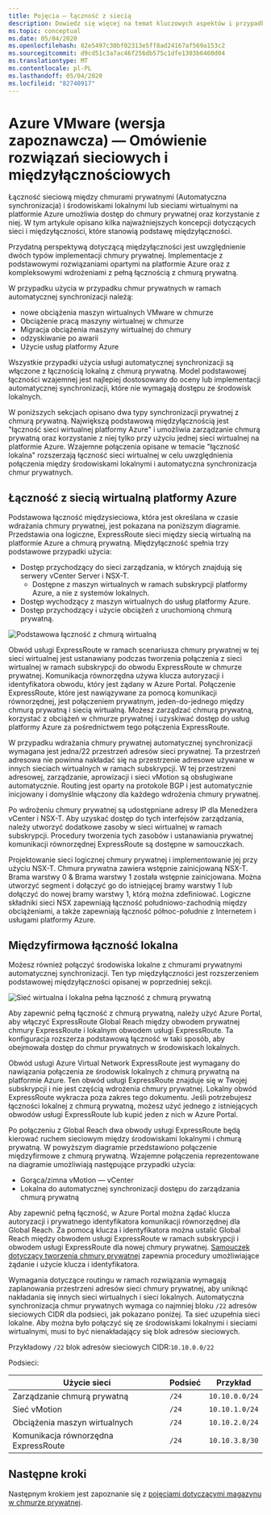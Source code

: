 ```yaml
---
title: Pojęcia — łączność z siecią
description: Dowiedz się więcej na temat kluczowych aspektów i przypadków użycia sieci i połączeń z platformą Azure VMware (Automatyczna synchronizacja)
ms.topic: conceptual
ms.date: 05/04/2020
ms.openlocfilehash: 82e5497c30bf02313e5ff8ad24167af569a153c2
ms.sourcegitcommit: d9cd51c3a7ac46f256db575c1dfe1303b6460d04
ms.translationtype: MT
ms.contentlocale: pl-PL
ms.lasthandoff: 05/04/2020
ms.locfileid: "82740917"
---
```

# <a name="azure-vmware-solution-avs-preview-networking-and-interconnectivity-concepts"></a>Azure VMware (wersja zapoznawcza) — Omówienie rozwiązań sieciowych i międzyłącznościowych

Łączność sieciową między chmurami prywatnymi (Automatyczna synchronizacja) i środowiskami lokalnymi lub sieciami wirtualnymi na platformie Azure umożliwia dostęp do chmury prywatnej oraz korzystanie z niej. W tym artykule opisano kilka najważniejszych koncepcji dotyczących sieci i międzyłączności, które stanowią podstawę międzyłączności.

Przydatną perspektywą dotyczącą międzyłączności jest uwzględnienie dwóch typów implementacji chmury prywatnej. Implementacje z podstawowymi rozwiązaniami opartymi na platformie Azure oraz z kompleksowymi wdrożeniami z pełną łącznością z chmurą prywatną.

W przypadku użycia w przypadku chmur prywatnych w ramach automatycznej synchronizacji należą:
- nowe obciążenia maszyn wirtualnych VMware w chmurze
- Obciążenie pracą maszyny wirtualnej w chmurze
- Migracja obciążenia maszyny wirtualnej do chmury
- odzyskiwanie po awarii
- Użycie usług platformy Azure

 Wszystkie przypadki użycia usługi automatycznej synchronizacji są włączone z łącznością lokalną z chmurą prywatną. Model podstawowej łączności wzajemnej jest najlepiej dostosowany do oceny lub implementacji automatycznej synchronizacji, które nie wymagają dostępu ze środowisk lokalnych.

W poniższych sekcjach opisano dwa typy synchronizacji prywatnej z chmurą prywatną.  Największą podstawową międzyłącznością jest "łączność sieci wirtualnej platformy Azure" i umożliwia zarządzanie chmurą prywatną oraz korzystanie z niej tylko przy użyciu jednej sieci wirtualnej na platformie Azure. Wzajemne połączenia opisane w temacie "łączność lokalna" rozszerzają łączność sieci wirtualnej w celu uwzględnienia połączenia między środowiskami lokalnymi i automatyczna synchronizacja chmur prywatnych.

## <a name="azure-virtual-network-interconnectivity"></a>Łączność z siecią wirtualną platformy Azure

Podstawowa łączność międzysieciowa, która jest określana w czasie wdrażania chmury prywatnej, jest pokazana na poniższym diagramie. Przedstawia ona logiczne, ExpressRoute sieci między siecią wirtualną na platformie Azure a chmurą prywatną. Międzyłączność spełnia trzy podstawowe przypadki użycia:
- Dostęp przychodzący do sieci zarządzania, w których znajdują się serwery vCenter Server i NSX-T.
    - Dostępne z maszyn wirtualnych w ramach subskrypcji platformy Azure, a nie z systemów lokalnych.
- Dostęp wychodzący z maszyn wirtualnych do usług platformy Azure.
- Dostęp przychodzący i użycie obciążeń z uruchomioną chmurą prywatną.

![Podstawowa łączność z chmurą wirtualną](./media/concepts/adjacency-overview-drawing-single.png)

Obwód usługi ExpressRoute w ramach scenariusza chmury prywatnej w tej sieci wirtualnej jest ustanawiany podczas tworzenia połączenia z sieci wirtualnej w ramach subskrypcji do obwodu ExpressRoute w chmurze prywatnej. Komunikacja równorzędna używa klucza autoryzacji i identyfikatora obwodu, który jest żądany w Azure Portal. Połączenie ExpressRoute, które jest nawiązywane za pomocą komunikacji równorzędnej, jest połączeniem prywatnym, jeden-do-jednego między chmurą prywatną i siecią wirtualną. Możesz zarządzać chmurą prywatną, korzystać z obciążeń w chmurze prywatnej i uzyskiwać dostęp do usług platformy Azure za pośrednictwem tego połączenia ExpressRoute.

W przypadku wdrażania chmury prywatnej automatycznej synchronizacji wymagana jest jedna/22 przestrzeń adresów sieci prywatnej. Ta przestrzeń adresowa nie powinna nakładać się na przestrzenie adresowe używane w innych sieciach wirtualnych w ramach subskrypcji. W tej przestrzeni adresowej, zarządzanie, aprowizacji i sieci vMotion są obsługiwane automatycznie. Routing jest oparty na protokole BGP i jest automatycznie inicjowany i domyślnie włączony dla każdego wdrożenia chmury prywatnej.

Po wdrożeniu chmury prywatnej są udostępniane adresy IP dla Menedżera vCenter i NSX-T. Aby uzyskać dostęp do tych interfejsów zarządzania, należy utworzyć dodatkowe zasoby w sieci wirtualnej w ramach subskrypcji. Procedury tworzenia tych zasobów i ustanawiania prywatnej komunikacji równorzędnej ExpressRoute są dostępne w samouczkach.

Projektowanie sieci logicznej chmury prywatnej i implementowanie jej przy użyciu NSX-T. Chmura prywatna zawiera wstępnie zainicjowaną NSX-T. Brama warstwy 0 & Brama warstwy 1 została wstępnie zainicjowana. Można utworzyć segment i dołączyć go do istniejącej bramy warstwy 1 lub dołączyć do nowej bramy warstwy 1, którą można zdefiniować. Logiczne składniki sieci NSX zapewniają łączność południowo-zachodnią między obciążeniami, a także zapewniają łączność północ-południe z Internetem i usługami platformy Azure. 

## <a name="on-premises-interconnectivity"></a>Międzyfirmowa łączność lokalna

Możesz również połączyć środowiska lokalne z chmurami prywatnymi automatycznej synchronizacji. Ten typ międzyłączności jest rozszerzeniem podstawowej międzyłączności opisanej w poprzedniej sekcji.

![Sieć wirtualna i lokalna pełna łączność z chmurą prywatną](./media/concepts/adjacency-overview-drawing-double.png)

Aby zapewnić pełną łączność z chmurą prywatną, należy użyć Azure Portal, aby włączyć ExpressRoute Global Reach między obwodem prywatnej chmury ExpressRoute i lokalnym obwodem usługi ExpressRoute. Ta konfiguracja rozszerza podstawową łączność w taki sposób, aby obejmowała dostęp do chmur prywatnych w środowiskach lokalnych.

Obwód usługi Azure Virtual Network ExpressRoute jest wymagany do nawiązania połączenia ze środowisk lokalnych z chmurą prywatną na platformie Azure. Ten obwód usługi ExpressRoute znajduje się w Twojej subskrypcji i nie jest częścią wdrożenia chmury prywatnej. Lokalny obwód ExpressRoute wykracza poza zakres tego dokumentu. Jeśli potrzebujesz łączności lokalnej z chmurą prywatną, możesz użyć jednego z istniejących obwodów usługi ExpressRoute lub kupić jeden z nich w Azure Portal.

Po połączeniu z Global Reach dwa obwody usługi ExpressRoute będą kierować ruchem sieciowym między środowiskami lokalnymi i chmurą prywatną. W powyższym diagramie przedstawiono połączenie międzyfirmowe z chmurą prywatną. Wzajemne połączenia reprezentowane na diagramie umożliwiają następujące przypadki użycia:

- Gorąca/zimna vMotion — vCenter
- Lokalna do automatycznej synchronizacji dostępu do zarządzania chmurą prywatną

Aby zapewnić pełną łączność, w Azure Portal można żądać klucza autoryzacji i prywatnego identyfikatora komunikacji równorzędnej dla Global Reach. Za pomocą klucza i identyfikatora można ustalić Global Reach między obwodem usługi ExpressRoute w ramach subskrypcji i obwodem usługi ExpressRoute dla nowej chmury prywatnej. [Samouczek dotyczący tworzenia chmury prywatnej](tutorial-create-private-cloud.md) zapewnia procedury umożliwiające żądanie i użycie klucza i identyfikatora.

Wymagania dotyczące routingu w ramach rozwiązania wymagają zaplanowania przestrzeni adresów sieci chmury prywatnej, aby uniknąć nakładania się innych sieci wirtualnych i sieci lokalnych. Automatyczna synchronizacja chmur prywatnych wymaga co najmniej bloku `/22` adresów sieciowych CIDR dla podsieci, jak pokazano poniżej. Ta sieć uzupełnia sieci lokalne. Aby można było połączyć się ze środowiskami lokalnymi i sieciami wirtualnymi, musi to być nienakładający się blok adresów sieciowych.

Przykładowy `/22` blok adresów sieciowych CIDR:`10.10.0.0/22`

Podsieci:

| Użycie sieci             | Podsieć | Przykład        |
| ------------------------- | ------ | -------------- |
| Zarządzanie chmurą prywatną            | `/24`    | `10.10.0.0/24`   |
| Sieć vMotion       | `/24`    | `10.10.1.0/24`   |
| Obciążenia maszyn wirtualnych | `/24`   | `10.10.2.0/24`   |
| Komunikacja równorzędna ExpressRoute | `/24`    | `10.10.3.8/30`   |

## <a name="next-steps"></a>Następne kroki 

Następnym krokiem jest zapoznanie się z [pojęciami dotyczącymi magazynu w chmurze prywatnej](concepts-storage.md).

<!-- LINKS - external -->
[enable Global Reach]: https://docs.microsoft.com/azure/expressroute/expressroute-howto-set-global-reach

<!-- LINKS - internal -->

